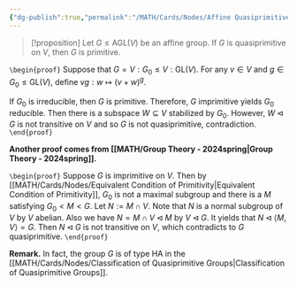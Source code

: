 ```yaml
---
{"dg-publish":true,"permalink":"/MATH/Cards/Nodes/Affine Quasiprimitive is Primitive/","dgPassFrontmatter":true}
---
```



> [!proposition]
> Let $G\leqslant\mathrm{AGL}(V)$ be an affine group. If $G$ is quasiprimitive on $V$, then $G$ is primitive.

`\begin{proof}`
Suppose that $G=V{:}G_0\leqslant V{:}\mathrm{GL}(V)$. For any $v\in V$ and $g\in G_0\leqslant\mathrm{GL}(V)$, define $vg:w\mapsto (v+w)^g$. 

If $G_0$ is irreducible, then $G$ is primitive. Therefore, $G$ imprimitive yields $G_0$ reducible. Then there is a subspace $W\subseteq V$ stabilized by $G_0$. However, $W\lhd G$ is not transitive on $V$ and so $G$ is not quasiprimitive, contradiction.
`\end{proof}`

**Another proof comes from [[MATH/Group Theory - 2024spring\|Group Theory - 2024spring]].**

`\begin{proof}`
Suppose $G$ is imprimitive on $V$. Then by [[MATH/Cards/Nodes/Equivalent Condition of Primitivity\|Equivalent Condition of Primitivity]], $G_0$ is not a maximal subgroup and there is a $M$ satisfying $G_0<M<G$. Let $N:=M\cap V$. Note that $N$ is a normal subgroup of $V$ by $V$ abelian. Also we have $N=M\cap V\lhd M$ by $V\lhd G$. It yields that $N\lhd\left\langle M,V\right\rangle=G$. Then $N\lhd G$ is not transitive on $V$, which contradicts to $G$ quasiprimitive.
`\end{proof}`

**Remark.** In fact, the group $G$ is of type HA in the [[MATH/Cards/Nodes/Classification of Quasiprimitive Groups\|Classification of Quasiprimitive Groups]]. 
